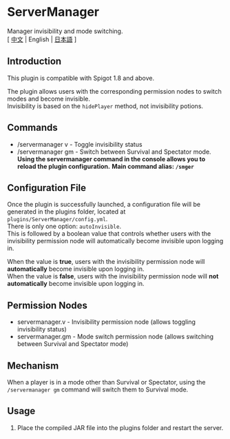 # ServerManager
Manager invisibility and mode switching.  
[ [中文](https://github.com/reuAC/ServerManager/blob/reuAC/README.md) | English | [日本語](https://github.com/reuAC/ServerManager/blob/reuAC/README_JP.md) ]

## Introduction
This plugin is compatible with Spigot 1.8 and above.  

The plugin allows users with the corresponding permission nodes to switch modes and become invisible.  
Invisibility is based on the `hidePlayer` method, not invisibility potions.

## Commands
* /servermanager v - Toggle invisibility status
* /servermanager gm - Switch between Survival and Spectator mode.
**Using the servermanager command in the console allows you to reload the plugin configuration.**
**Main command alias: `/smger`**

## Configuration File
Once the plugin is successfully launched, a configuration file will be generated in the plugins folder, located at `plugins/ServerManager/config.yml`.  
There is only one option: `autoInvisible`.  
This is followed by a boolean value that controls whether users with the invisibility permission node will automatically become invisible upon logging in.  

When the value is **true**, users with the invisibility permission node will **automatically** become invisible upon logging in.  
When the value is **false**, users with the invisibility permission node will **not automatically** become invisible upon logging in.  

## Permission Nodes
* servermanager.v - Invisibility permission node (allows toggling invisibility status)
* servermanager.gm - Mode switch permission node (allows switching between Survival and Spectator mode)

## Mechanism
When a player is in a mode other than Survival or Spectator, using the `/servermanager gm` command will switch them to Survival mode.

## Usage
1. Place the compiled JAR file into the plugins folder and restart the server.